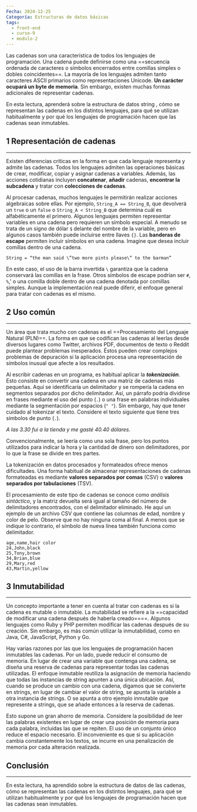 ```yaml
---
Fecha: 2024-12-25
Categoría: Estructuras de datos básicas
tags:
  - front-end
  - curso-9
  - modulo-2
---
```

Las cadenas son una característica de todos los lenguajes de programación. Una cadena puede definirse como una ==secuencia ordenada de caracteres o símbolos encerrados entre comillas simples o dobles coincidentes==. La mayoría de los lenguajes admiten tanto caracteres ASCII primarios como representaciones Unicode. **Un carácter ocupará un byte de memoria**. Sin embargo, existen muchas formas adicionales de representar cadenas.

En esta lectura, aprenderá sobre la estructura de datos string , cómo se representan las cadenas en los distintos lenguajes, para qué se utilizan habitualmente y por qué los lenguajes de programación hacen que las cadenas sean inmutables.

## **1 Representación de cadenas**
---
Existen diferencias críticas en la forma en que cada lenguaje representa y admite las cadenas. Todos los lenguajes admiten las operaciones básicas de crear, modificar, copiar y asignar cadenas a variables. Además, las acciones cotidianas incluyen **concatenar**, **añadir** cadenas, **encontrar la subcadena** y tratar con **colecciones de cadenas**.

Al procesar cadenas, muchos lenguajes le permitirán realizar acciones algebraicas sobre ellas. Por ejemplo, `String_A == String_B`, que devolverá un `true` o un `false` o `String_A < String_B` que determina cuál es alfabéticamente el primero. Algunos lenguajes permiten representar variables en una cadena pero requieren un símbolo especial. A menudo se trata de un signo de dólar `$` delante del nombre de la variable, pero en algunos casos también puede incluirse entre llaves `{}`. Las **banderas de escape** permiten incluir símbolos en una cadena. Imagine que desea incluir comillas dentro de una cadena.

`String = “the man said \”two more pints please\” to the barman”`

En este caso, el uso de la barra invertida `\` garantiza que la cadena conservará las comillas en la frase. Otros símbolos de escape podrían ser `#`, `%`,' o una comilla doble dentro de una cadena denotada por comillas simples. Aunque la implementación real puede diferir, el enfoque general para tratar con cadenas es el mismo.

## **2 Uso común**
---
Un área que trata mucho con cadenas es el ==Procesamiento del Lenguaje Natural (PLN)==. La forma en que se codifican las cadenas al leerlas desde diversos lugares como Twitter, archivos PDF, documentos de texto o Reddit puede plantear problemas inesperados. Éstos pueden crear complejos problemas de depuración si la aplicación procesa una representación de símbolos inusual que afecte a los resultados.

Al escribir cadenas en un programa, es habitual aplicar la ***tokenización***. Esto consiste en convertir una cadena en una matriz de cadenas más pequeñas. Aquí se identificaría un delimitador y se rompería la cadena en segmentos separados por dicho delimitador. Así, un párrafo podría dividirse en frases mediante el uso del punto (`.`) o una frase en palabras individuales mediante la segmentación por espacios (`" "`). Sin embargo, hay que tener cuidado al tokenizar el texto. Considere el texto siguiente que tiene tres símbolos de punto (`.`).

_A las 3.30 fui a la tienda y me gasté 40.40 dólares._

Convencionalmente, se leería como una sola frase, pero los puntos utilizados para indicar la hora y la cantidad de dinero son delimitadores, por lo que la frase se divide en tres partes.

La tokenización en datos procesados y formateados ofrece menos dificultades. Una forma habitual de almacenar representaciones de cadenas formateadas es mediante **valores separados por comas** (CSV) o **valores separados por tabulaciones** (TSV).

El procesamiento de este tipo de cadenas se conoce como _análisis sintáctico_, y la matriz devuelta será igual al tamaño del número de delimitadores encontrados, con el delimitador eliminado. He aquí un ejemplo de un archivo CSV que contiene las columnas de edad, nombre y color de pelo. Observe que no hay ninguna coma al final. A menos que se indique lo contrario, el símbolo de nueva línea también funciona como delimitador.

```
age,name,hair color
24,John,black
25,Tony,brown
34,Brian,blue
29,Mary,red
43,Martin,yellow
```

## **3 Inmutabilidad**
---
Un concepto importante a tener en cuenta al tratar con cadenas es si la cadena es mutable o inmutable. La mutabilidad se refiere a la ==capacidad de modificar una cadena después de haberla creado====. Algunos lenguajes como Ruby y PHP permiten modificar las cadenas después de su creación. Sin embargo, es más común utilizar la inmutabilidad, como en Java, C#, JavaScript, Python y Go.

Hay varias razones por las que los lenguajes de programación hacen inmutables las cadenas. Por un lado, puede reducir el consumo de memoria. En lugar de crear una variable que contenga una cadena, se diseña una reserva de cadenas para representar todas las cadenas utilizadas. El enfoque inmutable reutiliza la asignación de memoria haciendo que todas las instancias de string apunten a una única ubicación. Así, cuando se produce un cambio con una cadena, digamos que se convierte en strings, en lugar de cambiar el valor de string, se apunta la variable a otra instancia de strings. O se apunta a otro ejemplo inmutable que represente a strings, que se añade entonces a la reserva de cadenas.

Esto supone un gran ahorro de memoria. Considere la posibilidad de leer las palabras existentes en lugar de crear una posición de memoria para cada palabra, incluidas las que se repiten. El uso de un conjunto único reduce el espacio necesario. El inconveniente es que si su aplicación cambia constantemente los textos, se incurre en una penalización de memoria por cada alteración realizada.

## **Conclusión**
---
En esta lectura, ha aprendido sobre la estructura de datos de las cadenas, cómo se representan las cadenas en los distintos lenguajes, para qué se utilizan habitualmente y por qué los lenguajes de programación hacen que las cadenas sean inmutables.
